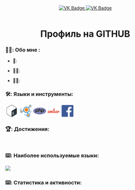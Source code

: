 <div id="badges" align = "center">
    <a href = "https://vk.com/danneshka">
        <img src = "https://img.shields.io/badge/VK-blue?style=for-the-badge&logo=VK&logoColor=white" alt="VK Badge"/>
    </a>
    <a href = "https://mail.google.com/mail/u/0/#inbox">
        <img src = "https://img.shields.io/badge/EMAIL-red?style=for-the-badge&logo=Gmail&logoColor=white" alt="VK Badge"/>
    </a>
</div>

<div id="viewprof" align="center">
    <img src="https://komarev.com/ghpvc/?username=Dominoshehka&style=flat-square&color=blue" alt=""/>
</div>

<div id="heythere" align="center">
<h1> Профиль на GITHUB </h1>
</div>

### 👩‍💻: Обо мне :

- 🧠:

- 👩‍✈️:

- 🚴‍♀️:

### 🛠️: Языки и инструменты:

<div>
  <img src="https://github.com/devicons/devicon/blob/master/icons/bash/bash-original.svg" width="40" height="40">
  <img src="https://github.com/devicons/devicon/blob/master/icons/networkx/networkx-original.svg" width="40" height="40">
  <img src="https://github.com/devicons/devicon/blob/master/icons/php/php-original.svg" width="40" height="40">
  <img src="https://github.com/devicons/devicon/blob/master/icons/ember/ember-original-wordmark.svg" width="40" height="40">
  <img src="https://github.com/devicons/devicon/blob/master/icons/facebook/facebook-original.svg" width="40" height="40"/>
</div>

### 🏆: Достижения:

<div>
     <img src="https://github-profile-trophy.vercel.app/?username=Dominoshehka" alt=""/>
</div>

### ⌨️: Наиболее используемые языки:

<div>
  <img src="https://github-readme-stats.vercel.app/api/top-langs/?username=Dominoshehka" alt""/>
</div>

### ⌨️: Статистика и активности:

<div>
  <img src="https://github-readme-activity-graph.vercel.app/graph?username=Dominoshehka&theme=dracula" alt=""/>
</div>
